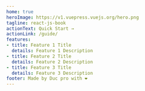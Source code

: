 ```yaml
---
home: true
heroImage: https://v1.vuepress.vuejs.org/hero.png
tagline: react-js-book
actionText: Quick Start →
actionLink: /guide/
features:
- title: Feature 1 Title
  details: Feature 1 Description
- title: Feature 2 Title
  details: Feature 2 Description
- title: Feature 3 Title
  details: Feature 3 Description
footer: Made by Duc pro with ❤️
---
```

